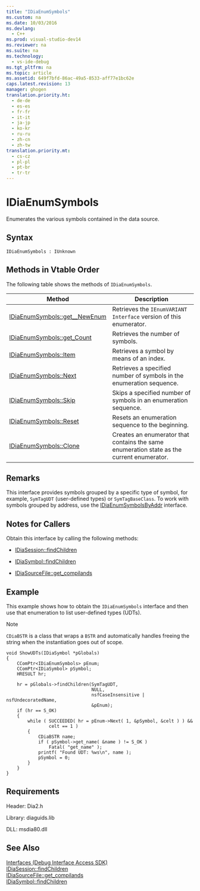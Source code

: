 ```yaml
---
title: "IDiaEnumSymbols"
ms.custom: na
ms.date: 10/03/2016
ms.devlang: 
  - C++
ms.prod: visual-studio-dev14
ms.reviewer: na
ms.suite: na
ms.technology: 
  - vs-ide-debug
ms.tgt_pltfrm: na
ms.topic: article
ms.assetid: 649f7bfd-86ac-49a5-8533-aff77e1bc62e
caps.latest.revision: 13
manager: ghogen
translation.priority.ht: 
  - de-de
  - es-es
  - fr-fr
  - it-it
  - ja-jp
  - ko-kr
  - ru-ru
  - zh-cn
  - zh-tw
translation.priority.mt: 
  - cs-cz
  - pl-pl
  - pt-br
  - tr-tr
---
```

# IDiaEnumSymbols
Enumerates the various symbols contained in the data source.  
  
## Syntax  
  
```  
IDiaEnumSymbols : IUnknown  
```  
  
## Methods in Vtable Order  
 The following table shows the methods of `IDiaEnumSymbols`.  
  
|Method|Description|  
|------------|-----------------|  
|[IDiaEnumSymbols::get__NewEnum](../VS_debugger/IDiaEnumSymbols--get__NewEnum.md)|Retrieves the `IEnumVARIANT Interface` version of this enumerator.|  
|[IDiaEnumSymbols::get_Count](../VS_debugger/IDiaEnumSymbols--get_Count.md)|Retrieves the number of symbols.|  
|[IDiaEnumSymbols::Item](../VS_debugger/IDiaEnumSymbols--Item.md)|Retrieves a symbol by means of an index.|  
|[IDiaEnumSymbols::Next](../VS_debugger/IDiaEnumSymbols--Next.md)|Retrieves a specified number of symbols in the enumeration sequence.|  
|[IDiaEnumSymbols::Skip](../VS_debugger/IDiaEnumSymbols--Skip.md)|Skips a specified number of symbols in an enumeration sequence.|  
|[IDiaEnumSymbols::Reset](../VS_debugger/IDiaEnumSymbols--Reset.md)|Resets an enumeration sequence to the beginning.|  
|[IDiaEnumSymbols::Clone](../VS_debugger/IDiaEnumSymbols--Clone.md)|Creates an enumerator that contains the same enumeration state as the current enumerator.|  
  
## Remarks  
 This interface provides symbols grouped by a specific type of symbol, for example, `SymTagUDT` (user-defined types) or `SymTagBaseClass`. To work with symbols grouped by address, use the [IDiaEnumSymbolsByAddr](../VS_debugger/IDiaEnumSymbolsByAddr.md) interface.  
  
## Notes for Callers  
 Obtain this interface by calling the following methods:  
  
-   [IDiaSession::findChildren](../VS_debugger/IDiaSession--findChildren.md)  
  
-   [IDiaSymbol::findChildren](../VS_debugger/IDiaSymbol--findChildren.md)  
  
-   [IDiaSourceFile::get_compilands](../VS_debugger/IDiaSourceFile--get_compilands.md)  
  
## Example  
 This example shows how to obtain the `IDiaEnumSymbols` interface and then use that enumeration to list user-defined types (UDTs).  
  
> [!NOTE]
>  `CDiaBSTR` is a class that wraps a `BSTR` and automatically handles freeing the string when the instantiation goes out of scope.  
  
```cpp#  
void ShowUDTs(IDiaSymbol *pGlobals)  
{  
    CComPtr<IDiaEnumSymbols> pEnum;  
    CComPtr<IDiaSymbol> pSymbol;  
    HRESULT hr;  
  
    hr = pGlobals->findChildren(SymTagUDT,  
                                NULL,  
                                nsfCaseInsensitive | nsfUndecoratedName,  
                                &pEnum);  
    if (hr == S_OK)  
    {  
        while ( SUCCEEDED( hr = pEnum->Next( 1, &pSymbol, &celt ) ) &&  
                celt == 1 )  
        {  
            CDiaBSTR name;  
            if ( pSymbol->get_name( &name ) != S_OK )  
                Fatal( "get_name" );  
            printf( "Found UDT: %ws\n", name );  
            pSymbol = 0;  
        }  
    }  
}  
```  
  
## Requirements  
 Header: Dia2.h  
  
 Library: diaguids.lib  
  
 DLL: msdia80.dll  
  
## See Also  
 [Interfaces (Debug Interface Access SDK)](../VS_debugger/Interfaces--Debug-Interface-Access-SDK-.md)   
 [IDiaSession::findChildren](../VS_debugger/IDiaSession--findChildren.md)   
 [IDiaSourceFile::get_compilands](../VS_debugger/IDiaSourceFile--get_compilands.md)   
 [IDiaSymbol::findChildren](../VS_debugger/IDiaSymbol--findChildren.md)